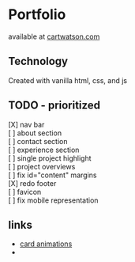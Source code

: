 # Portfolio
available at [cartwatson.com](http://www.cartwatson.com)

## Technology
Created with vanilla html, css, and js  

## TODO - prioritized
[X] nav bar  
[ ] about section  
[ ] contact section  
[ ] experience section  
[ ] single project highlight  
[ ] project overviews  
[ ] fix id="content" margins  
[X] redo footer  
[ ] favicon  
[ ] fix mobile representation

## links
* [card animations](https://stackoverflow.com/questions/55465325/animate-a-div-from-bottom-to-top-with-css)
* 
